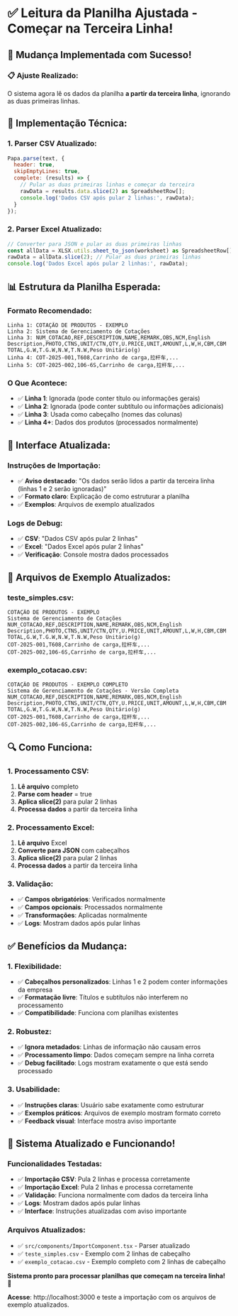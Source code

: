 # ✅ Leitura da Planilha Ajustada - Começar na Terceira Linha!

## 🎯 Mudança Implementada com Sucesso!

### **📋 Ajuste Realizado:**
O sistema agora lê os dados da planilha **a partir da terceira linha**, ignorando as duas primeiras linhas.

## 🔧 Implementação Técnica:

### **1. Parser CSV Atualizado:**
```javascript
Papa.parse(text, {
  header: true,
  skipEmptyLines: true,
  complete: (results) => {
    // Pular as duas primeiras linhas e começar da terceira
    rawData = results.data.slice(2) as SpreadsheetRow[];
    console.log('Dados CSV após pular 2 linhas:', rawData);
  }
});
```

### **2. Parser Excel Atualizado:**
```javascript
// Converter para JSON e pular as duas primeiras linhas
const allData = XLSX.utils.sheet_to_json(worksheet) as SpreadsheetRow[];
rawData = allData.slice(2); // Pular as duas primeiras linhas
console.log('Dados Excel após pular 2 linhas:', rawData);
```

## 📊 Estrutura da Planilha Esperada:

### **Formato Recomendado:**
```
Linha 1: COTAÇÃO DE PRODUTOS - EXEMPLO
Linha 2: Sistema de Gerenciamento de Cotações
Linha 3: NUM_COTACAO,REF,DESCRIPTION,NAME,REMARK,OBS,NCM,English Description,PHOTO,CTNS,UNIT/CTN,QTY,U.PRICE,UNIT,AMOUNT,L,W,H,CBM,CBM TOTAL,G.W,T.G.W,N.W,T.N.W,Peso Unitário(g)
Linha 4: COT-2025-001,T608,Carrinho de carga,拉杆车,...
Linha 5: COT-2025-002,106-6S,Carrinho de carga,拉杆车,...
```

### **O Que Acontece:**
- ✅ **Linha 1**: Ignorada (pode conter título ou informações gerais)
- ✅ **Linha 2**: Ignorada (pode conter subtítulo ou informações adicionais)
- ✅ **Linha 3**: Usada como cabeçalho (nomes das colunas)
- ✅ **Linha 4+**: Dados dos produtos (processados normalmente)

## 🎨 Interface Atualizada:

### **Instruções de Importação:**
- ✅ **Aviso destacado**: "Os dados serão lidos a partir da terceira linha (linhas 1 e 2 serão ignoradas)"
- ✅ **Formato claro**: Explicação de como estruturar a planilha
- ✅ **Exemplos**: Arquivos de exemplo atualizados

### **Logs de Debug:**
- ✅ **CSV**: "Dados CSV após pular 2 linhas"
- ✅ **Excel**: "Dados Excel após pular 2 linhas"
- ✅ **Verificação**: Console mostra dados processados

## 📁 Arquivos de Exemplo Atualizados:

### **teste_simples.csv:**
```
COTAÇÃO DE PRODUTOS - EXEMPLO
Sistema de Gerenciamento de Cotações
NUM_COTACAO,REF,DESCRIPTION,NAME,REMARK,OBS,NCM,English Description,PHOTO,CTNS,UNIT/CTN,QTY,U.PRICE,UNIT,AMOUNT,L,W,H,CBM,CBM TOTAL,G.W,T.G.W,N.W,T.N.W,Peso Unitário(g)
COT-2025-001,T608,Carrinho de carga,拉杆车,...
COT-2025-002,106-6S,Carrinho de carga,拉杆车,...
```

### **exemplo_cotacao.csv:**
```
COTAÇÃO DE PRODUTOS - EXEMPLO COMPLETO
Sistema de Gerenciamento de Cotações - Versão Completa
NUM_COTACAO,REF,DESCRIPTION,NAME,REMARK,OBS,NCM,English Description,PHOTO,CTNS,UNIT/CTN,QTY,U.PRICE,UNIT,AMOUNT,L,W,H,CBM,CBM TOTAL,G.W,T.G.W,N.W,T.N.W,Peso Unitário(g)
COT-2025-001,T608,Carrinho de carga,拉杆车,...
COT-2025-002,106-6S,Carrinho de carga,拉杆车,...
```

## 🔍 Como Funciona:

### **1. Processamento CSV:**
1. **Lê arquivo** completo
2. **Parse com header** = true
3. **Aplica slice(2)** para pular 2 linhas
4. **Processa dados** a partir da terceira linha

### **2. Processamento Excel:**
1. **Lê arquivo** Excel
2. **Converte para JSON** com cabeçalhos
3. **Aplica slice(2)** para pular 2 linhas
4. **Processa dados** a partir da terceira linha

### **3. Validação:**
- ✅ **Campos obrigatórios**: Verificados normalmente
- ✅ **Campos opcionais**: Processados normalmente
- ✅ **Transformações**: Aplicadas normalmente
- ✅ **Logs**: Mostram dados após pular linhas

## ✅ Benefícios da Mudança:

### **1. Flexibilidade:**
- ✅ **Cabeçalhos personalizados**: Linhas 1 e 2 podem conter informações da empresa
- ✅ **Formatação livre**: Títulos e subtítulos não interferem no processamento
- ✅ **Compatibilidade**: Funciona com planilhas existentes

### **2. Robustez:**
- ✅ **Ignora metadados**: Linhas de informação não causam erros
- ✅ **Processamento limpo**: Dados começam sempre na linha correta
- ✅ **Debug facilitado**: Logs mostram exatamente o que está sendo processado

### **3. Usabilidade:**
- ✅ **Instruções claras**: Usuário sabe exatamente como estruturar
- ✅ **Exemplos práticos**: Arquivos de exemplo mostram formato correto
- ✅ **Feedback visual**: Interface mostra aviso importante

## 🚀 Sistema Atualizado e Funcionando!

### **Funcionalidades Testadas:**
- ✅ **Importação CSV**: Pula 2 linhas e processa corretamente
- ✅ **Importação Excel**: Pula 2 linhas e processa corretamente
- ✅ **Validação**: Funciona normalmente com dados da terceira linha
- ✅ **Logs**: Mostram dados após pular linhas
- ✅ **Interface**: Instruções atualizadas com aviso importante

### **Arquivos Atualizados:**
- ✅ `src/components/ImportComponent.tsx` - Parser atualizado
- ✅ `teste_simples.csv` - Exemplo com 2 linhas de cabeçalho
- ✅ `exemplo_cotacao.csv` - Exemplo completo com 2 linhas de cabeçalho

**Sistema pronto para processar planilhas que começam na terceira linha! 🎉**

**Acesse**: http://localhost:3000 e teste a importação com os arquivos de exemplo atualizados.













